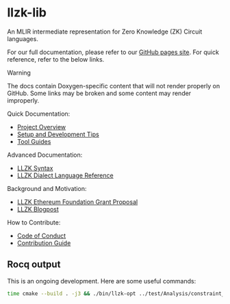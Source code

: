 # llzk-lib

An MLIR intermediate representation for Zero Knowledge (ZK) Circuit languages.

For our full documentation, please refer to our [GitHub pages site](https://veridise.github.io/llzk-lib).
For quick reference, refer to the below links.

> [!WARNING]
> The docs contain Doxygen-specific content that will not render properly on
> GitHub. Some links may be broken and some content may render improperly.

Quick Documentation:
- [Project Overview](doc/doxygen/0_overview.md)
- [Setup and Development Tips](doc/doxygen/1_setup.md)
- [Tool Guides](doc/doxygen/2_tools.md)

Advanced Documentation:
- [LLZK Syntax](doc/doxygen/3_syntax.md)
- [LLZK Dialect Language Reference](doc/doxygen/7_dialects.md)

Background and Motivation:
- [LLZK Ethereum Foundation Grant Proposal](https://drive.google.com/file/d/1tAIjAPJX5cGZT_ASFf7A2OiZaEgeWUx8/view?usp=sharing)
- [LLZK Blogpost](https://medium.com/veridise/veridise-secures-ethereum-foundation-grant-to-develop-llzk-a-new-intermediate-representation-ir-224c0e71f4d5)

How to Contribute:
- [Code of Conduct](doc/doxygen/4_code_of_conduct.md)
- [Contribution Guide](doc/doxygen/5_contributing.md)

## Rocq output

This is an ongoing development. Here are some useful commands:

```sh
time cmake --build . -j3 && ./bin/llzk-opt ../test/Analysis/constraint_dependency_graph_pass.llzk --llzk-rocq-pass
```
